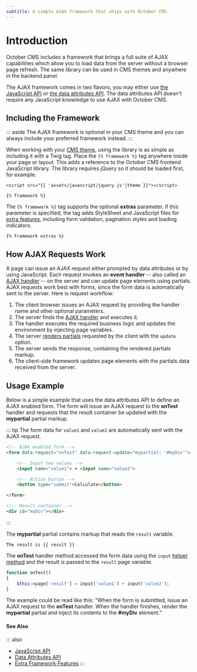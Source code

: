 ```yaml
---
subtitle: A simple AJAX framework that ships with October CMS.
---
```

# Introduction

October CMS includes a framework that brings a full suite of AJAX capabilities which allow you to load data from the server without a browser page refresh. The same library can be used in CMS themes and anywhere in the backend panel.

The AJAX framework comes in two flavors, you may either use [the JavaScript API](./javascript-api.md) or [the data attributes API](./attributes-api.md). The data attributes API doesn't require any JavaScript knowledge to use AJAX with October CMS.

## Including the Framework

::: aside
The AJAX framework is optional in your CMS theme and you can always include your preferred framework instead.
:::

When working with your [CMS theme](../../cms/themes/themes.md), using the library is as simple as including it with a Twig tag. Place the `{% framework %}` tag anywhere inside your page or layout. This adds a reference to the October CMS frontend JavaScript library. The library requires jQuery so it should be loaded first, for example.

```twig
<script src="{{ 'assets/javascript/jquery.js'|theme }}"></script>

{% framework %}
```

The `{% framework %}` tag supports the optional **extras** parameter. If this parameter is specified, the tag adds StyleSheet and JavaScript files for [extra features](./extras.md), including form validation, pagination styles and loading indicators.

```twig
{% framework extras %}
```

## How AJAX Requests Work

A page can issue an AJAX request either prompted by data attributes or by using JavaScript. Each request invokes an **event handler** -- also called an [AJAX handler](./handlers.md) -- on the server and can update page elements using partials. AJAX requests work best with forms, since the form data is automatically sent to the server. Here is request workflow:

1. The client browser issues an AJAX request by providing the handler name and other optional parameters.
2. The server finds the [AJAX handler](./handlers.md) and executes it.
3. The handler executes the required business logic and updates the environment by injecting page variables.
4. The server [renders partials](./update-partials.md) requested by the client with the `update` option.
5. The server sends the response, containing the rendered partials markup.
6. The client-side framework updates page elements with the partials data received from the server.

## Usage Example

Below is a simple example that uses the data attributes API to define an AJAX enabled form. The form will issue an AJAX request to the **onTest** handler and requests that the result container be updated with the **mypartial** partial markup.

::: tip
The form data for `value1` and `value2` are automatically sent with the AJAX request.

```html
<!-- AJAX enabled form -->
<form data-request="onTest" data-request-update="mypartial: '#myDiv'">

    <!-- Input two values -->
    <input name="value1"> + <input name="value2">

    <!-- Action button -->
    <button type="submit">Calculate</button>

</form>

<!-- Result container -->
<div id="myDiv"></div>
```
:::

The **mypartial** partial contains markup that reads the `result` variable.

```twig
The result is {{ result }}
```

The **onTest** handler method accessed the form data using the `input` [helper method](../../extend/services/helpers.md) and the result is passed to the `result` page variable.

```php
function onTest()
{
    $this->page['result'] = input('value1') + input('value2');
}
```

The example could be read like this: "When the form is submitted, issue an AJAX request to the **onTest** handler. When the handler finishes, render the **mypartial** partial and inject its contents to the **#myDiv** element."

#### See Also

::: also
* [JavaScript API](./javascript-api.md)
* [Data Attributes API](./attributes-api.md)
* [Extra Framework Features](./extras.md)
:::
